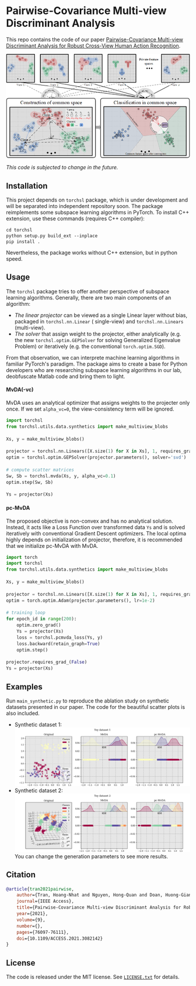 Pairwise-Covariance Multi-view Discriminant Analysis
======

This repo contains the code of our paper
[Pairwise-Covariance Multi-view Discriminant Analysis for Robust Cross-View Human Action Recognition](https://ieeexplore.ieee.org/document/9436781).

![pc-mvda](gallery/assets/pc-mvda.png)

*This code is subjected to change in the future.*

## Installation

This project depends on `torchsl` package, which is under development and will be separated into independent repository
soon. The package reimplements some subspace learning algorithms in PyTorch. To install C++ extension, use these
commands (requires C++ compiler):

```terminal
cd torchsl
python setup.py build_ext --inplace
pip install .
```

Nevertheless, the package works without C++ extension, but in python speed.

## Usage

The `torchsl` package tries to offer another perspective of subspace learning algorithms. Generally, there are two main
components of an algorithm:

- *The linear projector* can be viewed as a single Linear layer without bias, packaged in `torchsl.nn.Linear` (
  single-view) and `torchsl.nn.Linears` (multi-view).
- *The solver* that assign weight to the projector, either analytically (e.g. the new `torchsl.optim.GEPSolver` for
  solving Generalized Eigenvalue Problem) or iteratively (e.g. the conventional `torch.optim.SGD`).

From that observation, we can interprete machine learning algorithms in familiar PyTorch's paradigm. The package aims to
create a base for Python developers who are researching subspace learning algorithms in our lab, deobfuscate Matlab code
and bring them to light.

#### MvDA(-vc)

MvDA uses an analytical optimizer that assigns weights to the projecter only once. If we set `alpha_vc=0`, the
view-consistency term will be ignored.

```python
import torchsl
from torchsl.utils.data.synthetics import make_multiview_blobs

Xs, y = make_multiview_blobs()

projector = torchsl.nn.Linears([X.size(1) for X in Xs], 1, requires_grad=False)
optim = torchsl.optim.GEPSolver(projector.parameters(), solver='svd')

# compute scatter matrices
Sw, Sb = torchsl.mvda(Xs, y, alpha_vc=0.1)
optim.step(Sw, Sb)

Ys = projector(Xs)
```

#### pc-MvDA

The proposed objective is non-convex and has no analytical solution. Instead, it acts like a Loss Function over
transformed data `Ys` and is solved iteratively with conventional Gradient Descent optimizers. The local optima highly
depends on initialization of projector, therefore, it is recommended that we initialize pc-MvDA with MvDA.

```python
import torch
import torchsl
from torchsl.utils.data.synthetics import make_multiview_blobs

Xs, y = make_multiview_blobs()

projector = torchsl.nn.Linears([X.size(1) for X in Xs], 1, requires_grad=True)
optim = torch.optim.Adam(projector.parameters(), lr=1e-2)

# training loop
for epoch_id in range(200):
    optim.zero_grad()
    Ys = projector(Xs)
    loss = torchsl.pcmvda_loss(Ys, y)
    loss.backward(retain_graph=True)
    optim.step()

projector.requires_grad_(False)
Ys = projector(Xs)
```

## Examples

Run `main_synthetic.py` to reproduce the ablation study on synthetic datasets presented in our paper. The code for the
beautiful scatter plots is also included.

- Synthetic dataset 1:
  ![synthetic1](gallery/assets/synthetic1.png)
- Synthetic dataset 2:
  ![synthetic2](gallery/assets/synthetic2.png)
  You can change the generation parameters to see more results.

## Citation

```bibtex
@article{tran2021pairwise,
    author={Tran, Hoang-Nhat and Nguyen, Hong-Quan and Doan, Huong-Giang and Tran, Thanh-Hai and Le, Thi-Lan and Vu, Hai},
    journal={IEEE Access}, 
    title={Pairwise-Covariance Multi-view Discriminant Analysis for Robust Cross-View Human Action Recognition}, 
    year={2021},
    volume={9},
    number={},
    pages={76097-76111},
    doi={10.1109/ACCESS.2021.3082142}
}
```

## License

The code is released under the MIT license. See [`LICENSE.txt`](LICENSE.txt) for details.


